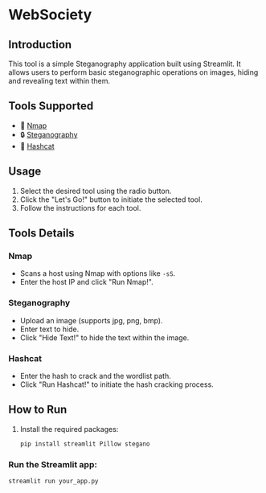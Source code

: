 # WebSociety

## Introduction
This tool is a simple Steganography application built using Streamlit. It allows users to perform basic steganographic operations on images, hiding and revealing text within them.

## Tools Supported
- :rainbow: [Nmap](#nmap)
- :lock: [Steganography](#steganography)
- :key: [Hashcat](#hashcat)

## Usage
1. Select the desired tool using the radio button.
2. Click the "Let's Go!" button to initiate the selected tool.
3. Follow the instructions for each tool.

## Tools Details

### Nmap
- Scans a host using Nmap with options like `-sS`.
- Enter the host IP and click "Run Nmap!".

### Steganography
- Upload an image (supports jpg, png, bmp).
- Enter text to hide.
- Click "Hide Text!" to hide the text within the image.

### Hashcat
- Enter the hash to crack and the wordlist path.
- Click "Run Hashcat!" to initiate the hash cracking process.

## How to Run
1. Install the required packages:
   ```bash
   pip install streamlit Pillow stegano

### Run the Streamlit app:
```bash
streamlit run your_app.py
